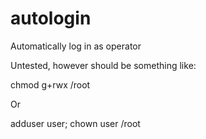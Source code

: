 # autologin
Automatically log in as operator

Untested, however should be something like:

chmod g+rwx /root

Or

adduser user;
chown user /root 
